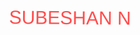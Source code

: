<!-- Add this to your README.md -->
<p align="center">
  <svg width="300" height="100">
    <text x="50%" y="50%" dominant-baseline="middle" text-anchor="middle"
          font-size="30" font-family="Arial" fill="#ff4d4d">
      <animateTransform attributeName="transform"
                        attributeType="XML"
                        type="scale"
                        from="1" to="1.2"
                        begin="0s" dur="0.5s"
                        repeatCount="indefinite"/>
      <animateTransform attributeName="transform"
                        attributeType="XML"
                        type="rotate"
                        from="0 150 50" to="10 150 50"
                        begin="0s" dur="1s"
                        repeatCount="indefinite"/>
      SUBESHAN N
    </text>
  </svg>
</p>
